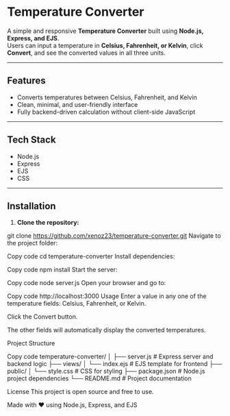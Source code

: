 # Temperature Converter

A simple and responsive **Temperature Converter** built using **Node.js, Express, and EJS**.  
Users can input a temperature in **Celsius, Fahrenheit, or Kelvin**, click **Convert**, and see the converted values in all three units.

---

## **Features**

- Converts temperatures between Celsius, Fahrenheit, and Kelvin  
- Clean, minimal, and user-friendly interface  
- Fully backend-driven calculation without client-side JavaScript  

---

## **Tech Stack**

- Node.js
- Express
- EJS
- CSS

---

## **Installation**

1. **Clone the repository:**

git clone https://github.com/xenoz23/temperature-converter.git
Navigate to the project folder:


Copy code
cd temperature-converter
Install dependencies:


Copy code
npm install
Start the server:


Copy code
node server.js
Open your browser and go to:


Copy code
http://localhost:3000
Usage
Enter a value in any one of the temperature fields: Celsius, Fahrenheit, or Kelvin.

Click the Convert button.

The other fields will automatically display the converted temperatures.

Project Structure


Copy code
temperature-converter/
│
├── server.js          # Express server and backend logic
├── views/
│   └── index.ejs      # EJS template for frontend
├── public/
│   └── style.css      # CSS for styling
├── package.json       # Node.js project dependencies
└── README.md          # Project documentation


License
This project is open source and free to use.

Made with ❤️ using Node.js, Express, and EJS
